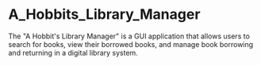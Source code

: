 # A_Hobbits_Library_Manager
The "A Hobbit's Library Manager" is a GUI application that allows users to search for books, view their borrowed books, and manage book borrowing and returning in a digital library system.
